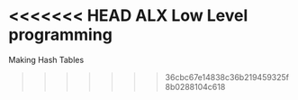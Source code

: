 <<<<<<< HEAD
ALX Low Level programming
=======
Making Hash Tables
>>>>>>> 36cbc67e14838c36b219459325f8b0288104c618
